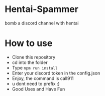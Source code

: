 # Hentai-Spammer
bomb a discord channel with hentai
# How to use
<ul>
  <li>Clone this repository</li>
  <li>cd into the folder</li>
  <li>Type <code>npm run install</code></li>
  <li>Enter your discord token in the config.json</li>
  <li>Enjoy, the command is call911</li>
  <li>u dont need to prefix :)</li>
  <li> Good Uses and Have Fun</li>
</ul>
